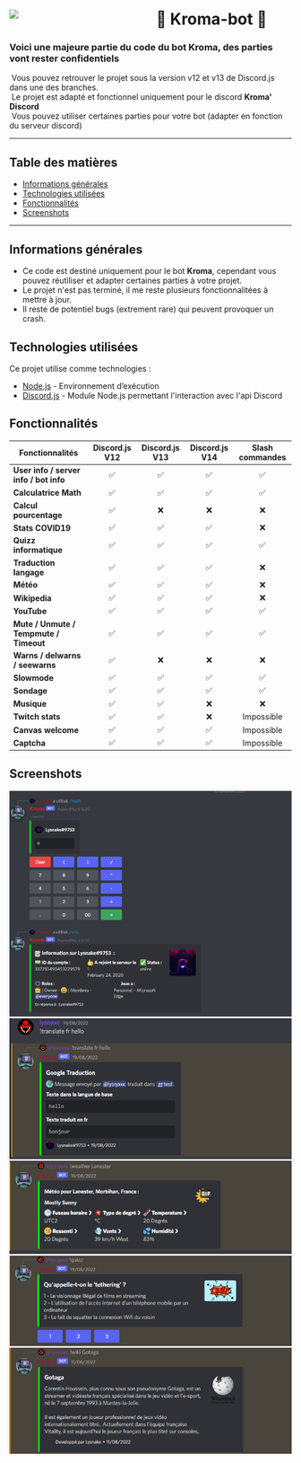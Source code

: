 # 🤖 Kroma-bot 🤖 [<img align="left" src="https://cdn.discordapp.com/avatars/500959710883872798/12d5da288ac949817abc8c5a49784079.png?size=256" width="262px"/>](https://code.visualstudio.com/)

### Voici une majeure partie du code du bot Kroma, des parties vont rester confidentiels
&nbsp;Vous pouvez retrouver le projet sous la version v12 et v13 de Discord.js dans une des branches.  
&nbsp;Le projet est adapté et fonctionnel uniquement pour le discord **Kroma' Discord**  
&nbsp;Vous pouvez utiliser certaines parties pour votre bot (adapter en fonction du serveur discord)

---

## Table des matières
* [Informations générales](#informations-générales)
* [Technologies utilisées](#technologies-utilisées)
* [Fonctionnalités](#fonctionnalités)
* [Screenshots](#screenshots)

---

## Informations générales
- Ce code est destiné uniquement pour le bot **Kroma**, cependant vous pouvez réutiliser et adapter certaines parties à votre projet.
- Le projet n'est pas terminé, il me reste plusieurs fonctionnalitées à mettre à jour.
- Il reste de potentiel bugs (extrement rare) qui peuvent provoquer un crash.

## Technologies utilisées
Ce projet utilise comme technologies :
- [Node.js](https://nodejs.org/fr/) - Environnement d’exécution
- [Discord.js](https://discord.js.org/#/) - Module Node.js permettant l'interaction avec l'api Discord

## Fonctionnalités
| Fonctionnalités        | Discord.js V12     | Discord.js V13 | Discord.js V14 | Slash commandes |
| - |:-:|:-:|:-:|:-:|
| **User info / server info / bot info**  	| :white_check_mark:	| :white_check_mark:	| :white_check_mark:	| :white_check_mark:	|
| **Calculatrice Math**  	| :white_check_mark:	| :white_check_mark: 	| :white_check_mark:	| :white_check_mark:	|
| **Calcul pourcentage**  	| :white_check_mark: 	| :x: | :x:	| :x: |
| **Stats COVID19** 	| :white_check_mark: | :white_check_mark: | :white_check_mark:	| :x:	|
| **Quizz informatique**  	| :white_check_mark: 	|  :white_check_mark: 	| :white_check_mark:	| :white_check_mark:	|
| **Traduction langage** 	| :white_check_mark:	| :white_check_mark: 	| :white_check_mark:	| :x:	|
| **Météo**  	| :white_check_mark:	| :white_check_mark: 	| :white_check_mark:	| :x:	|
| **Wikipedia**  	| :white_check_mark: 	| :white_check_mark: 	| :white_check_mark:	| :x:	|
| **YouTube** 	| :white_check_mark: 	| :white_check_mark:	| :white_check_mark:	| :white_check_mark:	|
| **Mute / Unmute / Tempmute / Timeout** 	| :white_check_mark: |  :white_check_mark:	| :white_check_mark: | :white_check_mark:	|
| **Warns / delwarns / seewarns**	| :white_check_mark: 	| :x:	| :x:	| :x:	|
| **Slowmode**	| :white_check_mark: 	| :white_check_mark:	| :white_check_mark:	| :white_check_mark:	|
| **Sondage**	| :white_check_mark: 	| :white_check_mark:	| :white_check_mark:	| :white_check_mark:	|
| **Musique** 	| :white_check_mark: 	| :white_check_mark: | :x: | :x: |
| **Twitch stats**	| :white_check_mark:	| :white_check_mark: | :x:	| Impossible |
| **Canvas welcome**	| :white_check_mark:	| :white_check_mark:	| :white_check_mark:	| Impossible |
| **Captcha** 	| :white_check_mark:| :white_check_mark: | :white_check_mark: | Impossible |

## Screenshots

![Exemple1](./images/exemple1.png)
![Exemple2](./images/exemple2.png)
![Exemple3](./images/exemple3.png)
![Exemple4](./images/exemple4.png)
![Exemple5](./images/exemple5.png)
